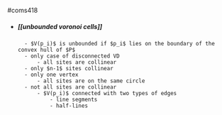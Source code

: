 #coms418 
- ##### [[unbounded voronoi cells]]
		- $V(p_i)$ is unbounded if $p_i$ lies on the boundary of the convex hull of $P$
		- only case of disconnected VD
			- all sites are collinear
		- only $n-1$ sites collinear
		- only one vertex 
			- all sites are on the same circle
		- not all sites are collinear 
			- $V(p_i)$ connected with two types of edges
				- line segments
				- half-lines
